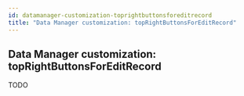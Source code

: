 ```yaml
---
id: datamanager-customization-toprightbuttonsforeditrecord
title: "Data Manager customization: topRightButtonsForEditRecord"
---
```


## Data Manager customization: topRightButtonsForEditRecord

TODO


